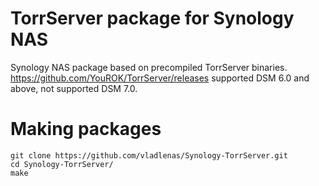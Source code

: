 # TorrServer package for Synology NAS
Synology NAS package based on precompiled TorrServer binaries.
https://github.com/YouROK/TorrServer/releases
supported DSM 6.0 and above, not supported DSM 7.0.

# Making packages
```
git clone https://github.com/vladlenas/Synology-TorrServer.git
cd Synology-TorrServer/
make
```
